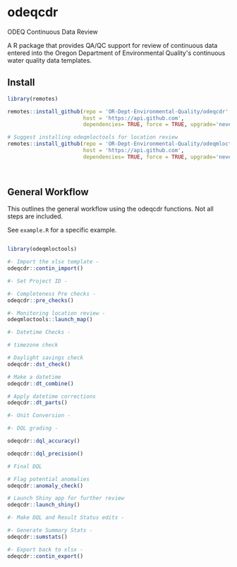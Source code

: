# odeqcdr
 ODEQ Continuous Data Review

A R package that provides QA/QC support for review of continuous data entered into the Oregon Department of Environmental Quality's continuous water quality data templates.

## Install

```R
library(remotes)

remotes::install_github(repo = 'OR-Dept-Environmental-Quality/odeqcdr', 
                        host = 'https://api.github.com', 
                        dependencies= TRUE, force = TRUE, upgrade='never')

# Suggest installing odeqmloctools for location review
remotes::install_github(repo = 'OR-Dept-Environmental-Quality/odeqmloctools', 
                        host = 'https://api.github.com', 
                        dependencies= TRUE, force = TRUE, upgrade='never')
                        
                        
```

## General Workflow

This outlines the general workflow using the odeqcdr functions. Not all steps are included.

See `example.R` for a specific example.


```R

library(odeqmloctools)

#- Import the xlsx template -
odeqcdr::contin_import()

#- Set Project ID -

#- Completeness Pre checks -
odeqcdr::pre_checks()

#- Monitoring location review -
odeqmloctools::launch_map()

#- Datetime Checks -

# timezone check

# Daylight savings check
odeqcdr::dst_check()

# Make a datetime
odeqcdr::dt_combine()

# Apply datetime corrections
odeqcdr::dt_parts()

#- Unit Conversion -

#- DQL grading -

odeqcdr::dql_accuracy()

odeqcdr::dql_precision()

# Final DQL

# Flag potential anomalies
odeqcdr::anomaly_check()

# Launch Shiny app for further review
odeqcdr::launch_shiny()

#- Make DQL and Result Status edits -

#- Generate Summary Stats -
odeqcdr::sumstats()

#- Export back to xlsx -
odeqcdr::contin_export()

```
